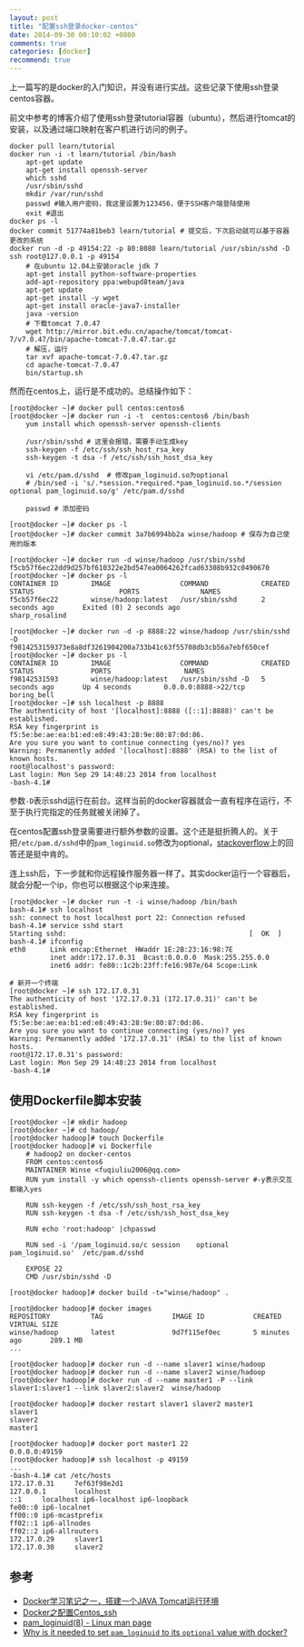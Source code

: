 ```yaml
---
layout: post
title: "配置ssh登录docker-centos"
date: 2014-09-30 00:10:02 +0800
comments: true
categories: [docker]
recommend: true
---
```


上一篇写的是docker的入门知识，并没有进行实战。这些记录下使用ssh登录centos容器。

前文中参考的博客介绍了使用ssh登录tutorial容器（ubuntu），然后进行tomcat的安装，以及通过端口映射在客户机进行访问的例子。

```
docker pull learn/tutorial
docker run -i -t learn/tutorial /bin/bash
	apt-get update
	apt-get install openssh-server
	which sshd
	/usr/sbin/sshd
	mkdir /var/run/sshd
	passwd #输入用户密码，我这里设置为123456，便于SSH客户端登陆使用
	exit #退出
docker ps -l
docker commit 51774a81beb3 learn/tutorial # 提交后，下次启动就可以基于容器更改的系统
docker run -d -p 49154:22 -p 80:8080 learn/tutorial /usr/sbin/sshd -D
ssh root@127.0.0.1 -p 49154
	# 在ubuntu 12.04上安装oracle jdk 7
	apt-get install python-software-properties
	add-apt-repository ppa:webupd8team/java
	apt-get update
	apt-get install -y wget
	apt-get install oracle-java7-installer
	java -version
	# 下载tomcat 7.0.47
	wget http://mirror.bit.edu.cn/apache/tomcat/tomcat-7/v7.0.47/bin/apache-tomcat-7.0.47.tar.gz
	# 解压，运行
	tar xvf apache-tomcat-7.0.47.tar.gz
	cd apache-tomcat-7.0.47
	bin/startup.sh
```

然而在centos上，运行是不成功的。总结操作如下：

```
[root@docker ~]# docker pull centos:centos6
[root@docker ~]# docker run -i -t  centos:centos6 /bin/bash
	yum install which openssh-server openssh-clients

	/usr/sbin/sshd # 这里会报错，需要手动生成key
	ssh-keygen -f /etc/ssh/ssh_host_rsa_key
	ssh-keygen -t dsa -f /etc/ssh/ssh_host_dsa_key

	vi /etc/pam.d/sshd  # 修改pam_loginuid.so为optional
	# /bin/sed -i 's/.*session.*required.*pam_loginuid.so.*/session optional pam_loginuid.so/g' /etc/pam.d/sshd
	
	passwd # 添加密码
```

```
[root@docker ~]# docker ps -l
[root@docker ~]# docker commit 3a7b6994bb2a winse/hadoop # 保存为自己使用的版本

[root@docker ~]# docker run -d winse/hadoop /usr/sbin/sshd
f5cb57f6ec22dd9d257bf610322e2bd547ea0064262fcad63308b932c0490670
[root@docker ~]# docker ps -l
CONTAINER ID        IMAGE                 COMMAND             CREATED             STATUS                     PORTS               NAMES
f5cb57f6ec22        winse/hadoop:latest   /usr/sbin/sshd      2 seconds ago       Exited (0) 2 seconds ago                       sharp_rosalind      

[root@docker ~]# docker run -d -p 8888:22 winse/hadoop /usr/sbin/sshd -D
f9814253159373e8a8df3261904200a733b41c63f55708db3cb56a7ebf650cef
[root@docker ~]# docker ps -l
CONTAINER ID        IMAGE                 COMMAND             CREATED             STATUS              PORTS                  NAMES
f98142531593        winse/hadoop:latest   /usr/sbin/sshd -D   5 seconds ago       Up 4 seconds        0.0.0.0:8888->22/tcp   boring_bell         
[root@docker ~]# ssh localhost -p 8888
The authenticity of host '[localhost]:8888 ([::1]:8888)' can't be established.
RSA key fingerprint is f5:5e:be:ae:ea:b1:ed:e8:49:43:28:9e:80:87:0d:86.
Are you sure you want to continue connecting (yes/no)? yes
Warning: Permanently added '[localhost]:8888' (RSA) to the list of known hosts.
root@localhost's password: 
Last login: Mon Sep 29 14:48:23 2014 from localhost
-bash-4.1# 
```

参数`-D`表示sshd运行在前台。这样当前的docker容器就会一直有程序在运行，不至于执行完指定的任务就被关闭掉了。

在centos配置ssh登录需要进行额外参数的设置。这个还是挺折腾人的。关于把`/etc/pam.d/sshd`中的`pam_loginuid.so`修改为optional，[stackoverflow]((http://stackoverflow.com/questions/21391142/why-is-it-needed-to-set-pam-loginuid-to-its-optional-value-with-docker))上的回答还是挺中肯的。

连上ssh后，下一步就和你远程操作服务器一样了。其实docker运行一个容器后，就会分配一个ip，你也可以根据这个ip来连接。

```
[root@docker ~]# docker run -t -i winse/hadoop /bin/bash
bash-4.1# ssh localhost
ssh: connect to host localhost port 22: Connection refused
bash-4.1# service sshd start
Starting sshd:                                             [  OK  ]
bash-4.1# ifconfig
eth0      Link encap:Ethernet  HWaddr 1E:2B:23:16:98:7E  
          inet addr:172.17.0.31  Bcast:0.0.0.0  Mask:255.255.0.0
          inet6 addr: fe80::1c2b:23ff:fe16:987e/64 Scope:Link

# 新开一个终端
[root@docker ~]# ssh 172.17.0.31
The authenticity of host '172.17.0.31 (172.17.0.31)' can't be established.
RSA key fingerprint is f5:5e:be:ae:ea:b1:ed:e8:49:43:28:9e:80:87:0d:86.
Are you sure you want to continue connecting (yes/no)? yes
Warning: Permanently added '172.17.0.31' (RSA) to the list of known hosts.
root@172.17.0.31's password: 
Last login: Mon Sep 29 14:48:23 2014 from localhost
-bash-4.1#           
```

## 使用Dockerfile脚本安装

```
[root@docker ~]# mkdir hadoop
[root@docker ~]# cd hadoop/
[root@docker hadoop]# touch Dockerfile
[root@docker hadoop]# vi Dockerfile
	# hadoop2 on docker-centos
	FROM centos:centos6
	MAINTAINER Winse <fuqiuliu2006@qq.com>
	RUN yum install -y which openssh-clients openssh-server #-y表示交互都输入yes

	RUN ssh-keygen -f /etc/ssh/ssh_host_rsa_key
	RUN ssh-keygen -t dsa -f /etc/ssh/ssh_host_dsa_key

	RUN echo 'root:hadoop' |chpasswd

	RUN sed -i '/pam_loginuid.so/c session    optional     pam_loginuid.so'  /etc/pam.d/sshd

	EXPOSE 22
	CMD /usr/sbin/sshd -D
	
[root@docker hadoop]# docker build -t="winse/hadoop" .

[root@docker hadoop]# docker images
REPOSITORY          TAG                 IMAGE ID            CREATED             VIRTUAL SIZE
winse/hadoop        latest              9d7f115ef0ec        5 minutes ago       289.1 MB
...

[root@docker hadoop]# docker run -d --name slaver1 winse/hadoop
[root@docker hadoop]# docker run -d --name slaver2 winse/hadoop
[root@docker hadoop]# docker run -d --name master1 -P --link slaver1:slaver1 --link slaver2:slaver2  winse/hadoop

[root@docker hadoop]# docker restart slaver1 slaver2 master1
slaver1
slaver2
master1

[root@docker hadoop]# docker port master1 22
0.0.0.0:49159
[root@docker hadoop]# ssh localhost -p 49159
... 
-bash-4.1# cat /etc/hosts
172.17.0.31     7ef63f98e2d1
127.0.0.1       localhost
::1     localhost ip6-localhost ip6-loopback
fe00::0 ip6-localnet
ff00::0 ip6-mcastprefix
ff02::1 ip6-allnodes
ff02::2 ip6-allrouters
172.17.0.29     slaver1
172.17.0.30     slaver2
```


## 参考

* [Docker学习笔记之一，搭建一个JAVA Tomcat运行环境](http://www.blogjava.net/yongboy/archive/2013/12/12/407498.html)
* [Docker之配置Centos_ssh](http://www.csdn123.com/html/topnews201408/36/1236.htm)
* [pam_loginuid(8) - Linux man page](http://linux.die.net/man/8/pam_loginuid)
* [Why is it needed to set `pam_loginuid` to its `optional` value with docker?](http://stackoverflow.com/questions/21391142/why-is-it-needed-to-set-pam-loginuid-to-its-optional-value-with-docker)